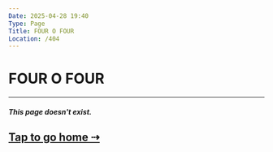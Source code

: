 ```yaml
---
Date: 2025-04-28 19:40
Type: Page
Title: FOUR O FOUR
Location: /404
---
```


# FOUR O FOUR

---

##### This page doesn't exist.

## [Tap to go home ⇢](/)